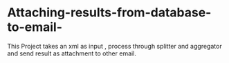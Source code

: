 # Attaching-results-from-database-to-email-
This Project takes an xml as input , process through splitter and aggregator and send result as attachment to other email.
